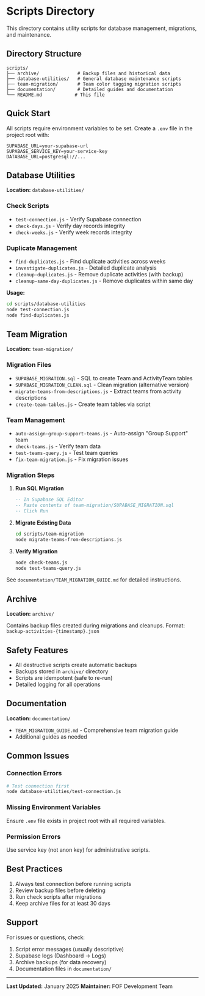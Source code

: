 # Scripts Directory

This directory contains utility scripts for database management, migrations, and maintenance.

## Directory Structure

```
scripts/
├── archive/              # Backup files and historical data
├── database-utilities/   # General database maintenance scripts
├── team-migration/       # Team color tagging migration scripts
├── documentation/        # Detailed guides and documentation
└── README.md            # This file
```

## Quick Start

All scripts require environment variables to be set. Create a `.env` file in the project root with:

```env
SUPABASE_URL=your-supabase-url
SUPABASE_SERVICE_KEY=your-service-key
DATABASE_URL=postgresql://...
```

## Database Utilities

**Location:** `database-utilities/`

### Check Scripts
- `test-connection.js` - Verify Supabase connection
- `check-days.js` - Verify day records integrity
- `check-weeks.js` - Verify week records integrity

### Duplicate Management
- `find-duplicates.js` - Find duplicate activities across weeks
- `investigate-duplicates.js` - Detailed duplicate analysis
- `cleanup-duplicates.js` - Remove duplicate activities (with backup)
- `cleanup-same-day-duplicates.js` - Remove duplicates within same day

**Usage:**
```bash
cd scripts/database-utilities
node test-connection.js
node find-duplicates.js
```

## Team Migration

**Location:** `team-migration/`

### Migration Files
- `SUPABASE_MIGRATION.sql` - SQL to create Team and ActivityTeam tables
- `SUPABASE_MIGRATION_CLEAN.sql` - Clean migration (alternative version)
- `migrate-teams-from-descriptions.js` - Extract teams from activity descriptions
- `create-team-tables.js` - Create team tables via script

### Team Management
- `auto-assign-group-support-teams.js` - Auto-assign "Group Support" team
- `check-teams.js` - Verify team data
- `test-teams-query.js` - Test team queries
- `fix-team-migration.js` - Fix migration issues

### Migration Steps

1. **Run SQL Migration**
   ```sql
   -- In Supabase SQL Editor
   -- Paste contents of team-migration/SUPABASE_MIGRATION.sql
   -- Click Run
   ```

2. **Migrate Existing Data**
   ```bash
   cd scripts/team-migration
   node migrate-teams-from-descriptions.js
   ```

3. **Verify Migration**
   ```bash
   node check-teams.js
   node test-teams-query.js
   ```

See `documentation/TEAM_MIGRATION_GUIDE.md` for detailed instructions.

## Archive

**Location:** `archive/`

Contains backup files created during migrations and cleanups. Format: `backup-activities-{timestamp}.json`

## Safety Features

- All destructive scripts create automatic backups
- Backups stored in `archive/` directory
- Scripts are idempotent (safe to re-run)
- Detailed logging for all operations

## Documentation

**Location:** `documentation/`

- `TEAM_MIGRATION_GUIDE.md` - Comprehensive team migration guide
- Additional guides as needed

## Common Issues

### Connection Errors
```bash
# Test connection first
node database-utilities/test-connection.js
```

### Missing Environment Variables
Ensure `.env` file exists in project root with all required variables.

### Permission Errors
Use service key (not anon key) for administrative scripts.

## Best Practices

1. Always test connection before running scripts
2. Review backup files before deleting
3. Run check scripts after migrations
4. Keep archive files for at least 30 days

## Support

For issues or questions, check:
1. Script error messages (usually descriptive)
2. Supabase logs (Dashboard → Logs)
3. Archive backups (for data recovery)
4. Documentation files in `documentation/`

---

**Last Updated:** January 2025
**Maintainer:** FOF Development Team
